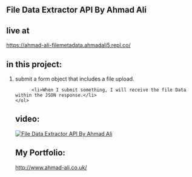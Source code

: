 ## File Data Extractor API By Ahmad Ali

## live at 
https://ahmad-ali-filemetadata.ahmadali5.repl.co/

## in this project:
   <ol>
          <li>submit a form object that includes a file upload.</li>
         
          <li>When I submit something, I will receive the file Data within the JSON response.</li>
    </ol>
    
## video:
[![File Data Extractor API By Ahmad Ali](http://img.youtube.com/vi/zN4JcUqTyz0/0.jpg)](http://www.youtube.com/watch?v=zN4JcUqTyz0 "File Data Extractor API By Ahmad Ali")

## My Portfolio:
http://www.ahmad-ali.co.uk/
